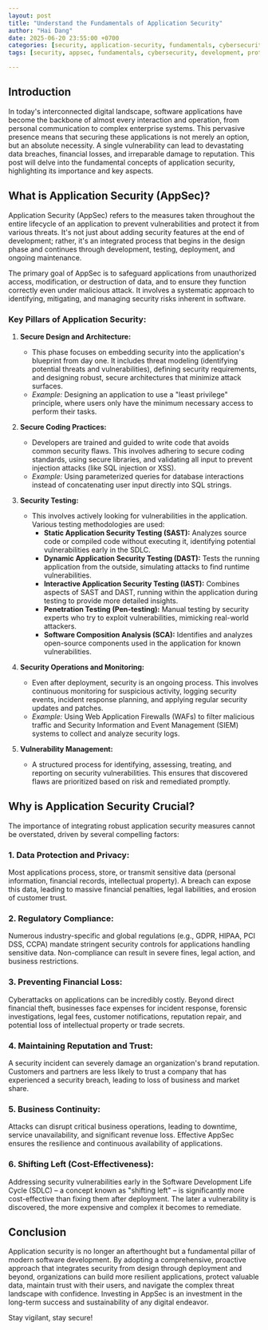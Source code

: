 ```yaml
---
layout: post
title: "Understand the Fundamentals of Application Security"
author: "Hai Dang"
date: 2025-06-20 23:55:00 +0700 
categories: [security, application-security, fundamentals, cybersecurity]
tags: [security, appsec, fundamentals, cybersecurity, development, protection]

---
```


## Introduction

In today's interconnected digital landscape, software applications have become the backbone of almost every interaction and operation, from personal communication to complex enterprise systems. This pervasive presence means that securing these applications is not merely an option, but an absolute necessity. A single vulnerability can lead to devastating data breaches, financial losses, and irreparable damage to reputation. This post will delve into the fundamental concepts of application security, highlighting its importance and key aspects.

## What is Application Security (AppSec)?

Application Security (AppSec) refers to the measures taken throughout the entire lifecycle of an application to prevent vulnerabilities and protect it from various threats. It's not just about adding security features at the end of development; rather, it's an integrated process that begins in the design phase and continues through development, testing, deployment, and ongoing maintenance.

The primary goal of AppSec is to safeguard applications from unauthorized access, modification, or destruction of data, and to ensure they function correctly even under malicious attack. It involves a systematic approach to identifying, mitigating, and managing security risks inherent in software.

### Key Pillars of Application Security:

1.  **Secure Design and Architecture:**
    * This phase focuses on embedding security into the application's blueprint from day one. It includes threat modeling (identifying potential threats and vulnerabilities), defining security requirements, and designing robust, secure architectures that minimize attack surfaces.
    * *Example:* Designing an application to use a "least privilege" principle, where users only have the minimum necessary access to perform their tasks.

2.  **Secure Coding Practices:**
    * Developers are trained and guided to write code that avoids common security flaws. This involves adhering to secure coding standards, using secure libraries, and validating all input to prevent injection attacks (like SQL injection or XSS).
    * *Example:* Using parameterized queries for database interactions instead of concatenating user input directly into SQL strings.

3.  **Security Testing:**
    * This involves actively looking for vulnerabilities in the application. Various testing methodologies are used:
        * **Static Application Security Testing (SAST):** Analyzes source code or compiled code without executing it, identifying potential vulnerabilities early in the SDLC.
        * **Dynamic Application Security Testing (DAST):** Tests the running application from the outside, simulating attacks to find runtime vulnerabilities.
        * **Interactive Application Security Testing (IAST):** Combines aspects of SAST and DAST, running within the application during testing to provide more detailed insights.
        * **Penetration Testing (Pen-testing):** Manual testing by security experts who try to exploit vulnerabilities, mimicking real-world attackers.
        * **Software Composition Analysis (SCA):** Identifies and analyzes open-source components used in the application for known vulnerabilities.

4.  **Security Operations and Monitoring:**
    * Even after deployment, security is an ongoing process. This involves continuous monitoring for suspicious activity, logging security events, incident response planning, and applying regular security updates and patches.
    * *Example:* Using Web Application Firewalls (WAFs) to filter malicious traffic and Security Information and Event Management (SIEM) systems to collect and analyze security logs.

5.  **Vulnerability Management:**
    * A structured process for identifying, assessing, treating, and reporting on security vulnerabilities. This ensures that discovered flaws are prioritized based on risk and remediated promptly.

## Why is Application Security Crucial?

The importance of integrating robust application security measures cannot be overstated, driven by several compelling factors:

### 1. Data Protection and Privacy:
Most applications process, store, or transmit sensitive data (personal information, financial records, intellectual property). A breach can expose this data, leading to massive financial penalties, legal liabilities, and erosion of customer trust.

### 2. Regulatory Compliance:
Numerous industry-specific and global regulations (e.g., GDPR, HIPAA, PCI DSS, CCPA) mandate stringent security controls for applications handling sensitive data. Non-compliance can result in severe fines, legal action, and business restrictions.

### 3. Preventing Financial Loss:
Cyberattacks on applications can be incredibly costly. Beyond direct financial theft, businesses face expenses for incident response, forensic investigations, legal fees, customer notifications, reputation repair, and potential loss of intellectual property or trade secrets.

### 4. Maintaining Reputation and Trust:
A security incident can severely damage an organization's brand reputation. Customers and partners are less likely to trust a company that has experienced a security breach, leading to loss of business and market share.

### 5. Business Continuity:
Attacks can disrupt critical business operations, leading to downtime, service unavailability, and significant revenue loss. Effective AppSec ensures the resilience and continuous availability of applications.

### 6. Shifting Left (Cost-Effectiveness):
Addressing security vulnerabilities early in the Software Development Life Cycle (SDLC) – a concept known as "shifting left" – is significantly more cost-effective than fixing them after deployment. The later a vulnerability is discovered, the more expensive and complex it becomes to remediate.

## Conclusion

Application security is no longer an afterthought but a fundamental pillar of modern software development. By adopting a comprehensive, proactive approach that integrates security from design through deployment and beyond, organizations can build more resilient applications, protect valuable data, maintain trust with their users, and navigate the complex threat landscape with confidence. Investing in AppSec is an investment in the long-term success and sustainability of any digital endeavor.

Stay vigilant, stay secure!